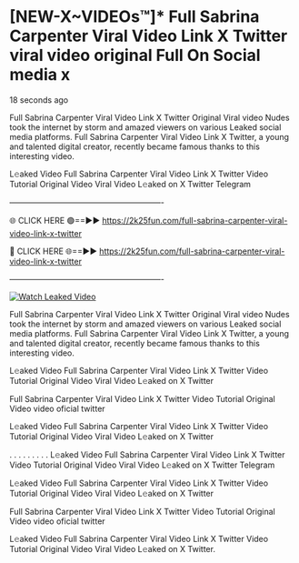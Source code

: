 # [NEW-X~VIDEOs™]* Full Sabrina Carpenter Viral Video Link X Twitter viral video original Full On Social media x

18 seconds ago

Full Sabrina Carpenter Viral Video Link X Twitter Original Viral video Nudes took the internet by storm and amazed viewers on various Leaked social media platforms. Full Sabrina Carpenter Viral Video Link X Twitter, a young and talented digital creator, recently became famous thanks to this interesting video.

L𝚎aked Video Full Sabrina Carpenter Viral Video Link X Twitter Video Tutorial Original Video Viral Video L𝚎aked on X Twitter Telegram

———————————————————-

🌐 CLICK HERE 🟢==►► https://2k25fun.com/full-sabrina-carpenter-viral-video-link-x-twitter

🔴 CLICK HERE 🌐==►► https://2k25fun.com/full-sabrina-carpenter-viral-video-link-x-twitter

———————————————————-

[![Watch Leaked Video](https://miro.medium.com/v2/resize:fit:828/format:webp/1*cilzJN44JGOrTw9NJCrNHA.gif "Watch Leaked Video")](https://2k25fun.com/full-sabrina-carpenter-viral-video-link-x-twitter)

Full Sabrina Carpenter Viral Video Link X Twitter Original Viral video Nudes took the internet by storm and amazed viewers on various Leaked social media platforms. Full Sabrina Carpenter Viral Video Link X Twitter, a young and talented digital creator, recently became famous thanks to this interesting video.

L𝚎aked Video Full Sabrina Carpenter Viral Video Link X Twitter Video Tutorial Original Video Viral Video L𝚎aked on X Twitter

Full Sabrina Carpenter Viral Video Link X Twitter Video Tutorial Original Video video oficial twitter

L𝚎aked Video Full Sabrina Carpenter Viral Video Link X Twitter Video Tutorial Original Video Viral Video L𝚎aked on X Twitter

. . . . . . . . . L𝚎aked Video Full Sabrina Carpenter Viral Video Link X Twitter Video Tutorial Original Video Viral Video L𝚎aked on X Twitter Telegram

L𝚎aked Video Full Sabrina Carpenter Viral Video Link X Twitter Video Tutorial Original Video Viral Video L𝚎aked on X Twitter

Full Sabrina Carpenter Viral Video Link X Twitter Video Tutorial Original Video video oficial twitter

L𝚎aked Video Full Sabrina Carpenter Viral Video Link X Twitter Video Tutorial Original Video Viral Video L𝚎aked on X Twitter.